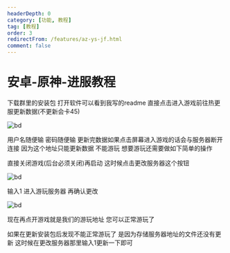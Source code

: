 ```yaml
---
headerDepth: 0
category: [功能, 教程]
tag: [教程]
order: 3
redirectFrom: /features/az-ys-jf.html
comment: false
---
```


# 安卓-原神-进服教程

下载群里的安装包 打开软件可以看到我写的readme 直接点击进入游戏前往热更服更新数据(不更新会卡45)

![bd](/images/az-ys-jc/2.png)

用户名随便输 密码随便输 更新完数据如果点击屏幕进入游戏的话会与服务器断开连接 因为这个地址只能更新数据 不能游玩 想要游玩还需要做如下简单的操作

直接关闭游戏(后台必须关闭)再启动 这时候点击更改服务器这个按钮

![bd](/images/az-ys-jc/3.png)

输入1 进入游玩服务器 再确认更改

![bd](/images/az-ys-jc/4.png)

现在再点开游戏就是我们的游玩地址 您可以正常游玩了

如果在更新安装包后发现不能正常游玩了 是因为存储服务器地址的文件还没有更新 这时候在更改服务器那里输入1更新一下即可